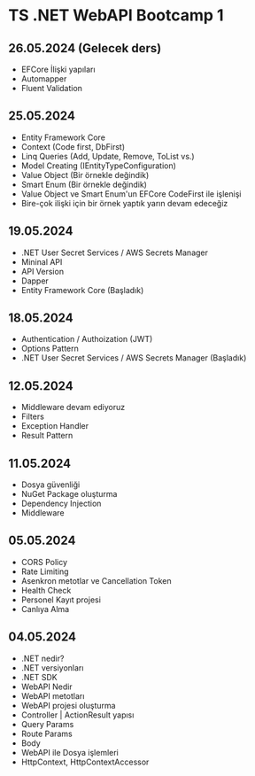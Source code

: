 # TS .NET WebAPI Bootcamp 1

## 26.05.2024 (Gelecek ders)
- EFCore İlişki yapıları
- Automapper
- Fluent Validation

## 25.05.2024
- Entity Framework Core
- Context (Code first, DbFirst)
- Linq Queries (Add, Update, Remove, ToList vs.)
- Model Creating (IEntityTypeConfiguration)
- Value Object (Bir örnekle değindik)
- Smart Enum (Bir örnekle değindik)
- Value Object ve Smart Enum'un EFCore CodeFirst ile işlenişi
- Bire-çok ilişki için bir örnek yaptık yarın devam edeceğiz

## 19.05.2024
- .NET User Secret Services / AWS Secrets Manager
- Mininal API
- API Version
- Dapper
- Entity Framework Core (Başladık)

## 18.05.2024 
- Authentication / Authoization (JWT)
- Options Pattern
- .NET User Secret Services / AWS Secrets Manager (Başladık)

## 12.05.2024
- Middleware devam ediyoruz
- Filters
- Exception Handler
- Result Pattern

## 11.05.2024
- Dosya güvenliği
- NuGet Package oluşturma
- Dependency Injection
- Middleware

## 05.05.2024
- CORS Policy
- Rate Limiting
- Asenkron metotlar ve Cancellation Token
- Health Check
- Personel Kayıt projesi
- Canlıya Alma

## 04.05.2024
- .NET nedir?
- .NET versiyonları
- .NET SDK
- WebAPI Nedir
- WebAPI metotları
- WebAPI projesi oluşturma
- Controller | ActionResult yapısı
- Query Params
- Route Params
- Body
- WebAPI ile Dosya işlemleri
- HttpContext, HttpContextAccessor

